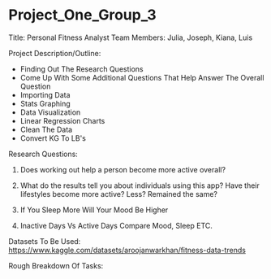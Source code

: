 # Project_One_Group_3

Title: Personal Fitness Analyst
Team Members: Julia, Joseph, Kiana, Luis

Project Description/Outline: 
- Finding Out The Research Questions 
- Come Up With Some Additional Questions That Help Answer The Overall Question
- Importing Data
- Stats Graphing 
- Data Visualization
- Linear Regression Charts 
- Clean The Data 
- Convert KG To LB's 

Research Questions: 
1. Does working out help a person become more active overall? 
 
2. What do the results tell you about individuals using this app? Have their lifestyles become more active? Less? Remained the same?

3. If You Sleep More Will Your Mood Be Higher

4. Inactive Days Vs Active Days Compare Mood, Sleep ETC.

Datasets To Be Used: 
https://www.kaggle.com/datasets/aroojanwarkhan/fitness-data-trends

Rough Breakdown Of Tasks: 
